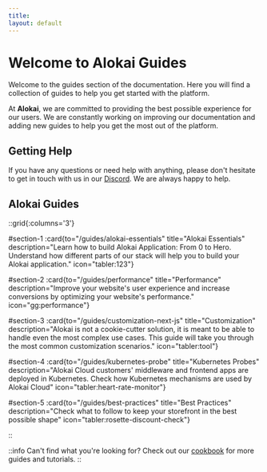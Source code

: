 ```yaml
---
title:
layout: default
---
```


# Welcome to Alokai Guides

Welcome to the guides section of the documentation. Here you will find a collection of guides to help you get started with the platform.

At **Alokai**, we are committed to providing the best possible experience for our users. We are constantly working on improving our documentation and adding new guides to help you get the most out of the platform.

## Getting Help
If you have any questions or need help with anything, please don't hesitate to get in touch with us in our [Discord](https://discord.vuestorefront.io/). We are always happy to help.

## Alokai Guides


::grid{:columns='3'}

#section-1
:card{to="/guides/alokai-essentials" title="Alokai Essentials" description="Learn how to build Alokai Application: From 0 to Hero. Understand how different parts of our stack will help you to build your Alokai application." icon="tabler:123"}

#section-2
:card{to="/guides/performance" title="Performance" description="Improve your website's user experience and increase conversions by optimizing your website's performance." icon="gg:performance"}

#section-3
:card{to="/guides/customization-next-js" title="Customization" description="Alokai is not a cookie-cutter solution, it is meant to be able to handle even the most complex use cases. This guide will take you through the most common customization scenarios." icon="tabler:tool"}

#section-4
:card{to="/guides/kubernetes-probe" title="Kubernetes Probes" description="Alokai Cloud customers' middleware and frontend apps are deployed in Kubernetes. Check how Kubernetes mechanisms are used by Alokai Cloud" icon="tabler:heart-rate-monitor"}

#section-5
:card{to="/guides/best-practices" title="Best Practices" description="Check what to follow to keep your storefront in the best possible shape" icon="tabler:rosette-discount-check"}


::


::info
Can't find what you're looking for? Check out our [cookbook](/cookbook) for more guides and tutorials.
::